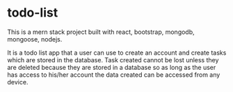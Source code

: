 # todo-list

This is a mern stack project built with react, bootstrap, mongodb, mongoose, nodejs.

It is a todo list app that a user can use to create an account and create tasks which are stored in the database.
Task created cannot be lost unless they are deleted because they are stored in a database so as long as the user has access to his/her
account the data created can be accessed from any device.

